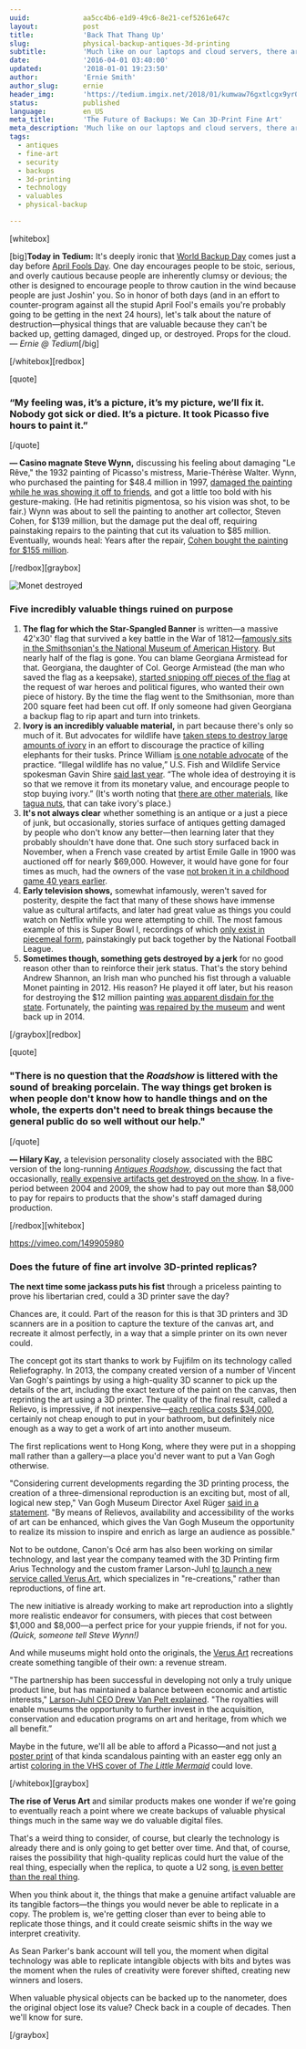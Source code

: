 ```yaml
---
uuid:             aa5cc4b6-e1d9-49c6-8e21-cef5261e647c
layout:           post
title:            'Back That Thang Up'
slug:             physical-backup-antiques-3d-printing
subtitle:         'Much like on our laptops and cloud servers, there are some valuable physical objects we''d like to back up. (Think fine art.) Is 3D printing the answer?'
date:             '2016-04-01 03:40:00'
updated:          '2018-01-01 19:23:50'
author:           'Ernie Smith'
author_slug:      ernie
header_img:       'https://tedium.imgix.net/2018/01/kumwaw76gxtlcgx9yr0t.gif'
status:           published
language:         en_US
meta_title:       'The Future of Backups: We Can 3D-Print Fine Art'
meta_description: 'Much like on our laptops and cloud servers, there are some valuable physical objects we''d like to back up. (Think fine art.) Is 3D printing the answer?'
tags:
  - antiques
  - fine-art
  - security
  - backups
  - 3d-printing
  - technology
  - valuables
  - physical-backup

---
```


[whitebox]

[big]**Today in Tedium:** It's deeply ironic that [World Backup Day](http://www.worldbackupday.com/en/) comes just a day before [April Fools Day](http://venturebeat.com/2016/03/31/all-of-googles-jokes-for-april-fools-day-2016/). One day encourages people to be stoic, serious, and overly cautious because people are inherently clumsy or devious; the other is designed to encourage people to throw caution in the wind because people are just Joshin' you. So in honor of both days (and in an effort to counter-program against all the stupid April Fool's emails you're probably going to be getting in the next 24 hours), let's talk about the nature of destruction—physical things that are valuable because they can't be backed up, getting damaged, dinged up, or destroyed. Props for the cloud. *— Ernie @ Tedium*[/big]

[/whitebox][redbox]

[quote]
### “My feeling was, it’s a picture, it’s my picture, we’ll fix it. Nobody got sick or died. It’s a picture. It took Picasso five hours to paint it.”
[/quote]

**— Casino magnate Steve Wynn,** discussing his feeling about damaging "Le Rêve," the 1932 painting of Picasso's mistress, Marie-Thérèse Walter. Wynn, who purchased the painting for $48.4 million in 1997, [damaged the painting while he was showing it off to friends](http://www.newyorker.com/magazine/2006/10/23/the-40-million-elbow), and got a little too bold with his gesture-making. (He had retinitis pigmentosa, so his vision was shot, to be fair.) Wynn was about to sell the painting to another art collector, Steven Cohen, for $139 million, but the damage put the deal off, requiring painstaking repairs to the painting that cut its valuation to $85 million. Eventually, wounds heal: Years after the repair, [Cohen bought the painting for $155 million](http://www.bloomberg.com/news/articles/2013-03-26/cohen-buys-picasso-from-wynn-for-155-million-post-says).

[/redbox][graybox]

![Monet destroyed](https://tedium.imgix.net/2018/01/fnfw9cisiyt9ma8urndy.jpg)

### Five incredibly valuable things ruined on purpose

1. **The flag for which the Star-Spangled Banner** is written—a massive 42'x30' flag that survived a key battle in the War of 1812—[famously sits in the Smithsonian's the National Museum of American History](http://americanhistory.si.edu/blog/2014/06/7-things-you-didnt-know-about-the-star-spangled-banner.html). But nearly half of the flag is gone. You can blame Georgiana Armistead for that. Georgiana, the daughter of Col. George Armistead (the man who saved the flag as a keepsake), [started snipping off pieces of the flag](http://www.si.edu/Encyclopedia_SI/nmah/starflag.htm) at the request of war heroes and political figures, who wanted their own piece of history. By the time the flag went to the Smithsonian,  more than 200 square feet had been cut off. If only someone had given Georgiana a backup flag to rip apart and turn into trinkets.
2. **Ivory is an incredibly valuable material,** in part because there's only so much of it. But advocates for wildlife have [taken steps to destroy large amounts of ivory](http://associationsnow.com/2013/11/why-the-government-crushed-six-tons-of-ivory-and-what-an-association-will-do-with-it/) in an effort to discourage the practice of killing elephants for their tusks. Prince William [is one notable advocate](http://www.dailymail.co.uk/news/article-2579658/Princes-call-destroy-royal-ivory-treasures-echo-Nazis-Antiques-Roadshow-expert-blasts-William.html) of the practice. “Illegal wildlife has no value,” U.S. Fish and Wildlife Service spokesman Gavin Shire [said last year](http://www.smithsonianmag.com/smithsonian-institution/where-do-important-ivory-artifacts-fit-race-save-elephants-poaching-180955636/?no-ist). “The whole idea of destroying it is so that we remove it from its monetary value, and encourage people to stop buying ivory.” (It's worth noting that [there are other materials](http://animals.oreilly.com/the-other-ivory/), like [tagua nuts](http://amzn.to/1Y2UR6u), that can take ivory's place.)
3. **It's not always clear** whether something is an antique or a just a piece of junk, but occasionally, stories surface of antiques getting damaged by people who don't know any better—then learning later that they probably shouldn't have done that. One such story surfaced back in November, when a French vase created by artist Emile Galle in 1900 was auctioned off for nearly $69,000. However, it would have gone for four times as much, had the owners of the vase [not broken it in a childhood game 40 years earlier](http://www.mirror.co.uk/news/weird-news/childhood-game-left-rare-vase-6814201).
4. **Early television shows,** somewhat infamously, weren't saved for posterity, despite the fact that many of these shows have immense value as cultural artifacts, and later had great value as things you could watch on Netflix while you were attempting to chill. The most famous example of this is Super Bowl I, recordings of which [only exist in piecemeal form](http://www.nfl.com/news/story/0ap3000000622357/article/the-mystery-of-the-super-bowl-i-tapes), painstakingly put back together by the National Football League.
5. **Sometimes though, something gets destroyed by a jerk** for no good reason other than to reinforce their jerk status. That's the story behind Andrew Shannon, an Irish man who punched his fist through a valuable Monet painting in 2012. His reason? He played it off later, but his reason for destroying the $12 million painting [was apparent disdain for the state](http://metro.co.uk/2014/12/06/man-is-jailed-for-punching-a-hole-through-an-8-million-monet-painting-4976300/). Fortunately, the painting [was repaired by the museum](http://gizmodo.com/how-a-12-million-monet-was-repaired-after-some-idiot-p-1681345808) and went back up in 2014.

[/graybox][redbox]

[quote]
### "There is no question that the *Roadshow* is littered with the sound of breaking porcelain. The way things get broken is when people don't know how to handle things and on the whole, the experts don't need to break things because the general public do so well without our help."
[/quote]

**— Hilary Kay,** a television personality closely associated with the BBC version of the long-running [*Antiques Roadshow*](http://amzn.to/1SD2oHN), discussing the fact that occasionally, [really expensive artifacts get destroyed on the show](http://www.telegraph.co.uk/culture/tvandradio/6292117/Antiques-Roadshow-forced-to-pay-for-damage.html). In a five-period between 2004 and 2009, the show had to pay out more than $8,000 to pay for repairs to products that the show's staff damaged during production.

[/redbox][whitebox]

https://vimeo.com/149905980

### Does the future of fine art involve 3D-printed replicas?

**The next time some jackass puts his fist** through a priceless painting to prove his libertarian cred, could a 3D printer save the day?

Chances are, it could. Part of the reason for this is that 3D printers and 3D scanners are in a position to capture the texture of the canvas art, and recreate it almost perfectly, in a way that a simple printer on its own never could.

The concept got its start thanks to work by Fujifilm on its technology called Reliefography. In 2013, the company created version of a number of Vincent Van Gogh's paintings by using a high-quality 3D scanner to pick up the details of the art, including the exact texture of the paint on the canvas, then reprinting the art using a 3D printer. The quality of the final result, called a Relievo, is impressive, if not inexpensive—[each replica costs $34,000](http://www.theguardian.com/artanddesign/2013/aug/24/3d-replicas-van-gogh), certainly not cheap enough to put in your bathroom, but definitely nice enough as a way to get a work of art into another museum.

The first replications went to Hong Kong, where they were put in a shopping mall rather than a gallery—a place you'd never want to put a Van Gogh otherwise.

"Considering current developments regarding the 3D printing process, the creation of a three-dimensional reproduction is an exciting but, most of all, logical new step," Van Gogh Museum Director Axel Rüger [said in a statement](https://www.fujifilm.eu/eu/news/article/news/premium-three-dimensional-replicas-of-van-gogh-masterpieces/). "By means of Relievos, availability and accessibility of the works of art can be enhanced, which gives the Van Gogh Museum the opportunity to realize its mission to inspire and enrich as large an audience as possible."

Not to be outdone, Canon's Océ arm has also been working on similar technology, and last year the company teamed with the 3D Printing firm Arius Technology and the custom framer Larson-Juhl [to launch a new service called Verus Art](https://vimeo.com/149905980), which specializes in "re-creations," rather than reproductions, of fine art. 

The new initiative is already working to make art reproduction into a slightly more realistic endeavor for consumers, with pieces that cost between $1,000 and $8,000—a perfect price for your yuppie friends, if not for you. *(Quick, someone tell Steve Wynn!)*

And while museums might hold onto the originals, the [Verus Art](http://www.verusart.com/) recreations create something tangible of their own: a revenue stream.

"The partnership has been successful in developing not only a truly unique product line, but has maintained a balance between economic and artistic interests," [Larson-Juhl CEO Drew Van Pelt explained](http://3dprintingindustry.com/2015/05/04/new-partnership-yields-3d-printed-copies-of-fine-art/). "The royalties will enable museums the opportunity to further invest in the acquisition, conservation and education programs on art and heritage, from which we all benefit.”

Maybe in the future, we'll all be able to afford a Picasso—and not just [a poster print](http://amzn.to/1MFH2tY) of that kinda scandalous painting with an easter egg only an artist [coloring in the VHS cover of *The Little Mermaid*](http://www.snopes.com/disney/films/mermaid.asp) could love.

[/whitebox][graybox]

**The rise of Verus Art** and similar products makes one wonder if we're going to eventually reach a point where we create backups of valuable physical things much in the same way we do valuable digital files.

That's a weird thing to consider, of course, but clearly the technology is already there and is only going to get better over time. And that, of course, raises the possibility that high-quality replicas could hurt the value of the real thing, especially when the replica, to quote a U2 song, [is even better than the real thing](https://www.youtube.com/watch?v=lHKMoLY5ueY).

When you think about it, the things that make a genuine artifact valuable are its tangible factors—the things you would never be able to replicate in a copy. The problem is, we're getting closer than ever to being able to replicate those things, and it could create seismic shifts in the way we interpret creativity.

As Sean Parker's bank account will tell you, the moment when digital technology was able to replicate intangible objects with bits and bytes was the moment when the rules of creativity were forever shifted, creating new winners and losers.

When valuable physical objects can be backed up to the nanometer, does the original object lose its value? Check back in a couple of decades. Then we'll know for sure.

[/graybox]
